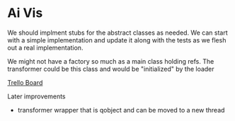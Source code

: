 # Ai Vis

We should implment stubs for the abstract classes as needed.
We can start with a simple implementation and update it along with the tests as
we flesh out a real implementation. 

We might not have a factory so much as a main class holding refs. The transformer could be this class and would be "initialized" by the loader

[Trello Board](https://trello.com/b/aUXF95IK/ai-visualizer)


Later improvements
- transformer wrapper that is qobject and can be moved to a new thread
